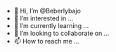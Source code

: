 - 👋 Hi, I’m @Beberlybajo
- 👀 I’m interested in ...
- 🌱 I’m currently learning ...
- 💞️ I’m looking to collaborate on ...
- 📫 How to reach me ...

<!---
Beberlybajo/Beberlybajo is a ✨ special ✨ repository because its `README.md` (this file) appears on your GitHub profile.
You can click the Preview link to take a look at your changes.
--->
